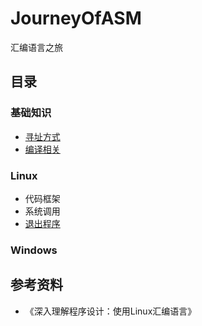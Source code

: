 # JourneyOfASM
汇编语言之旅
## 目录
### 基础知识
* [寻址方式](https://github.com/mixpi/JourneyOfASM/blob/main/寻址方式.md)
* [编译相关](https://github.com/mixpi/JourneyOfASM/blob/main/编译相关.md)
### Linux
* 代码框架
* 系统调用
* [退出程序](https://github.com/mixpi/JourneyOfASM/tree/main/Linux/Exit/exit.s)
### Windows
## 参考资料
* 《深入理解程序设计：使用Linux汇编语言》
